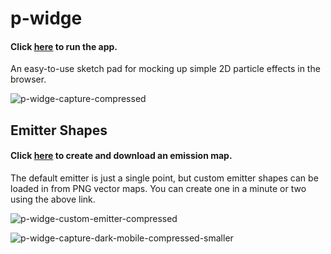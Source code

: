 # p-widge

#### Click [here](https://p-widge.netlify.app) to run the app.

An easy-to-use sketch pad for mocking up simple 2D particle effects in the browser.

![p-widge-capture-compressed](https://user-images.githubusercontent.com/62530485/168943659-f6b1b4af-eeda-4458-af29-904f153f8974.gif)

## Emitter Shapes

#### Click [here](https://map-e.netlify.app) to create and download an emission map.

The default emitter is just a single point, but custom emitter shapes can be loaded in from PNG vector maps. You can create one in a minute or two using the above link.

![p-widge-custom-emitter-compressed](https://user-images.githubusercontent.com/62530485/169181292-1743aaa6-82e4-49ed-bdde-8cc610d56347.gif)

![p-widge-capture-dark-mobile-compressed-smaller](https://user-images.githubusercontent.com/62530485/168944265-d707212c-e5d0-4d3e-976e-1b87e8cc0ba9.gif)

